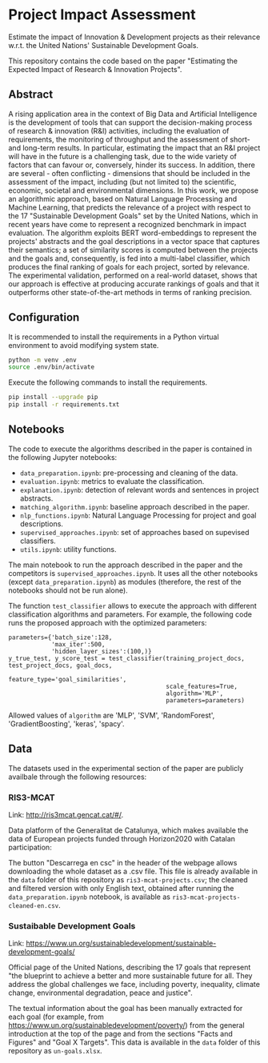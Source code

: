 # Project Impact Assessment
Estimate the impact of Innovation &amp; Development projects as their relevance w.r.t. the United Nations' Sustainable Development Goals.

This repository contains the code based on the paper "Estimating the Expected Impact of Research \& Innovation Projects".

## Abstract

A rising application area in the context of Big Data and Artificial Intelligence is the development of tools that can support the decision-making process of research &amp; innovation (R&amp;I) activities, including the evaluation of requirements, the monitoring of throughput and the assessment of short- and long-term results. In particular, estimating the impact that an R&amp;I project will have in the future is a challenging task, due to the wide variety of factors that can favour or, conversely, hinder its success. In addition, there are several - often conflicting - dimensions that should be included in the assessment of the impact, including (but not limited to) the scientific, economic, societal and environmental dimensions. In this work, we propose an algorithmic approach, based on Natural Language Processing and Machine Learning, that predicts the relevance of a project with respect to the 17 "Sustainable Development Goals" set by the United Nations, which in recent years have come to represent a recognized benchmark in impact evaluation. The algorithm exploits BERT word-embeddings to represent the projects' abstracts and the goal descriptions in a vector space that captures their semantics; a set of similarity scores is computed between the projects and the goals and, consequently, is fed into a multi-label classifier, which produces the final ranking of goals for each project, sorted by relevance. The experimental validation, performed on a real-world dataset, shows that our approach is effective at producing accurate rankings of goals and that it outperforms other state-of-the-art methods in terms of ranking precision.

## Configuration

It is recommended to install the requirements in a Python virtual environment to avoid modifying system state. 
```bash
python -m venv .env
source .env/bin/activate

```
Execute the following commands to install the requirements.
```bash
pip install --upgrade pip
pip install -r requirements.txt
```

## Notebooks

The code to execute the algorithms described in the paper is contained in the following Jupyter notebooks:
- ``data_preparation.ipynb``: pre-processing and cleaning of the data.
- ``evaluation.ipynb``: metrics to evaluate the classification.
- ``explanation.ipynb``: detection of relevant words and sentences in project abstracts.
- ``matching_algorithm.ipynb``: baseline approach described in the paper.
- ``nlp_functions.ipynb``: Natural Language Processing for project and goal descriptions.
- ``supervised_approaches.ipynb``: set of approaches based on supevised classifiers.
- ``utils.ipynb``: utility functions.

The main notebook to run the approach described in the paper and the competitors is ``supervised_approaches.ipynb``. It uses all the other notebooks (except ``data_preparation.ipynb``) as modules (therefore, the rest of the notebooks should not be run alone). 

The function ``test_classifier`` allows to execute the approach with different classification algorithms and parameters. For example, the following code runs the proposed approach with the optimized parameters:
```
parameters={'batch_size':128, 
            'max_iter':500, 
            'hidden_layer_sizes':(100,)}
y_true_test, y_score_test = test_classifier(training_project_docs, test_project_docs, goal_docs,
                                            feature_type='goal_similarities', 
                                            scale_features=True,
                                            algorithm='MLP',
                                            parameters=parameters)
```
Allowed values of ``algorithm`` are 'MLP', 'SVM', 'RandomForest', 'GradientBoosting', 'keras', 'spacy'.


## Data

The datasets used in the experimental section of the paper are publicly availbale through the following resources:

### RIS3-MCAT
Link: http://ris3mcat.gencat.cat/#/.

Data platform of the Generalitat de Catalunya, which makes available the data of European projects funded through Horizon2020 with Catalan participation: 

The button "Descarrega en csc" in the header of the webpage allows downloading the whole dataset as a .csv file. This file is already available in the ``data`` folder of this repository as ``ris3-mcat-projects.csv``; the cleaned and filtered version with only English text, obtained after running the ``data_preparation.ipynb`` notebook, is available as ``ris3-mcat-projects-cleaned-en.csv``.

### Sustaibable Development Goals
Link: https://www.un.org/sustainabledevelopment/sustainable-development-goals/

Official page of the United Nations, describing the 17 goals that represent "the blueprint to achieve a better and more sustainable future for all. They address the global challenges we face, including poverty, inequality, climate change, environmental degradation, peace and justice". 

The textual information about the goal has been manually extracted for each goal (for example, from https://www.un.org/sustainabledevelopment/poverty/) from the general introduction at the top of the page and from the sections "Facts and Figures" and "Goal X Targets". This data is available in the ``data`` folder of this repository as ``un-goals.xlsx``.

